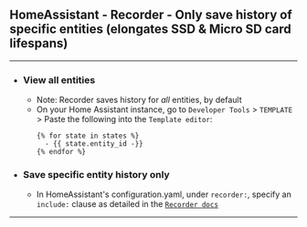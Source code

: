 ## HomeAssistant - Recorder - Only save history of specific entities (elongates SSD & Micro SD card lifespans)

***

- ### View all entities 
  - Note: Recorder saves history for *all* entities, by default
  - On your Home Assistant instance, go to `Developer Tools` > `TEMPLATE` > Paste the following into the `Template editor`:
    ```
    {% for state in states %}
      - {{ state.entity_id -}}
    {% endfor %}
    ```

- ### Save specific entity history only
  - In HomeAssistant's configuration.yaml, under `recorder:`, specify an `include:` clause as detailed in the [`Recorder docs`](https://www.home-assistant.io/integrations/recorder/)


***


<!--
# ------------------------------------------------------------
#
# Citation(s)
#
#   community.home-assistant.io  |  "Hass database growing huge - Home Assistant OS - Home Assistant Community"  |  https://community.home-assistant.io/t/hass-database-growing-huge/77125
#
#   www.home-assistant.io  |  "Recorder - Home Assistant"  |  https://www.home-assistant.io/integrations/recorder/
#
#   www.reddit.com  |  "PSA: Optimize your Home Assistant Database : homeassistant"  |  https://www.reddit.com/r/homeassistant/comments/10lmvfk/psa_optimize_your_home_assistant_database/
#
# ------------------------------------------------------------
-->